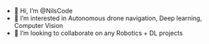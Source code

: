 - 👋 Hi, I’m @NilsCode
- 👀 I’m interested in Autonomous drone navigation, Deep learning, Computer Vision
- 💞️ I’m looking to collaborate on any Robotics + DL projects

<!---
NilsCode/NilsCode is a ✨ special ✨ repository because its `README.md` (this file) appears on your GitHub profile.
You can click the Preview link to take a look at your changes.
--->
